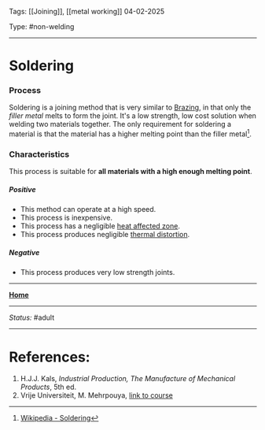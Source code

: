 Tags: [[Joining]], [[metal working]]
04-02-2025

Type: #non-welding


---
# Soldering
### Process
Soldering is a joining method that is very similar to [Brazing](Brazing.md), in that only the _filler metal_ melts to form the joint. It's a low strength, low cost solution when welding two materials together. The only requirement for soldering a material is that the material has a higher melting point than the filler metal[^sold].

### Characteristics
This process is suitable for __all materials with a high enough melting point__.
##### Positive
- This method can operate at a high speed.
- This process is inexpensive.
- This process has a negligible [heat affected zone](Crystal%20Manipulation%20and%20Deformation.md#hot%20deformation).
- This process produces negligible [thermal distortion](!%20Manufacturing%20Technologies%20Overview.md#Terms%20and%20Disambiguation).
##### Negative
- This process produces very low strength joints.








---
__[Home](!%20Manufacturing%20Technologies%20Overview.md)__

---
_Status:_ #adult

---
# References:
[^sold]: [Wikipedia - Soldering](https://en.wikipedia.org/wiki/Soldering)
1. H.J.J. Kals, _Industrial Production, The Manufacture of Mechanical Products_, 5th ed.
2. Vrije Universiteit, M. Mehrpouya, [link to course](https://canvas.utwente.nl/courses/15351)